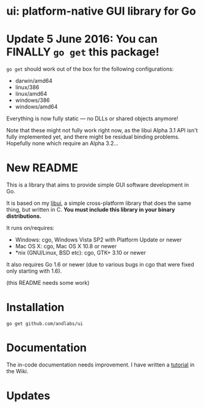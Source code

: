 # ui: platform-native GUI library for Go

# Update 5 June 2016: You can FINALLY `go get` this package!

`go get` should work out of the box for the following configurations:

* darwin/amd64
* linux/386
* linux/amd64
* windows/386
* windows/amd64

Everything is now fully static — no DLLs or shared objects anymore!

Note that these might not fully work right now, as the libui Alpha 3.1 API isn't fully implemented yet, and there might be residual binding problems. Hopefully none which require an Alpha 3.2...

# New README

This is a library that aims to provide simple GUI software development in Go.

It is based on my [libui](https://github.com/andlabs/libui), a simple cross-platform library that does the same thing, but written in C. **You must include this library in your binary distributions.**

It runs on/requires:

- Windows: cgo, Windows Vista SP2 with Platform Update or newer
- Mac OS X: cgo, Mac OS X 10.8 or newer
- *nix (GNU/Linux, BSD etc): cgo, GTK+ 3.10 or newer

It also requires Go 1.6 or newer (due to various bugs in cgo that were fixed only starting with 1.6).

(this README needs some work)

# Installation

    go get github.com/andlabs/ui

# Documentation

The in-code documentation needs improvement. I have written a [tutorial](https://github.com/andlabs/ui/wiki/Getting-Started) in the Wiki.

# Updates
